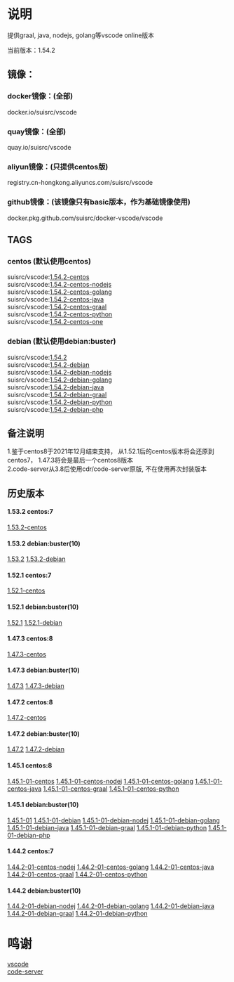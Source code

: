 # 说明

提供graal, java, nodejs, golang等vscode online版本  

当前版本：1.54.2  

## 镜像：

### docker镜像：(全部)  
docker.io/suisrc/vscode  

### quay镜像：(全部)
quay.io/suisrc/vscode  

### aliyun镜像：(只提供centos版)
registry.cn-hongkong.aliyuncs.com/suisrc/vscode  

### github镜像：(该镜像只有basic版本，作为基础镜像使用)  
docker.pkg.github.com/suisrc/docker-vscode/vscode  

## TAGS

### centos (默认使用centos)
suisrc/vscode:[1.54.2-centos](https://github.com/suisrc/docker-vscode/tree/dev-vscode)  
suisrc/vscode:[1.54.2-centos-nodejs](https://github.com/suisrc/docker-vscode/tree/dev-nodejs)  
suisrc/vscode:[1.54.2-centos-golang](https://github.com/suisrc/docker-vscode/tree/dev-golang)  
suisrc/vscode:[1.54.2-centos-java](https://github.com/suisrc/docker-vscode/tree/dev-java)  
suisrc/vscode:[1.54.2-centos-graal](https://github.com/suisrc/docker-vscode/tree/dev-graal)  
suisrc/vscode:[1.54.2-centos-python](https://github.com/suisrc/docker-vscode/tree/dev-python)  
suisrc/vscode:[1.54.2-centos-one](https://github.com/suisrc/docker-vscode/tree/dev-one)  
  

### debian (默认使用debian:buster)
suisrc/vscode:[1.54.2](https://github.com/suisrc/docker-vscode/tree/dev-vscode)  
suisrc/vscode:[1.54.2-debian](https://github.com/suisrc/docker-vscode/tree/dev-vscode)  
suisrc/vscode:[1.54.2-debian-nodejs](https://github.com/suisrc/docker-vscode/tree/dev-nodejs)  
suisrc/vscode:[1.54.2-debian-golang](https://github.com/suisrc/docker-vscode/tree/dev-golang)  
suisrc/vscode:[1.54.2-debian-java](https://github.com/suisrc/docker-vscode/tree/dev-java)  
suisrc/vscode:[1.54.2-debian-graal](https://github.com/suisrc/docker-vscode/tree/dev-graal)  
suisrc/vscode:[1.54.2-debian-python](https://github.com/suisrc/docker-vscode/tree/dev-python)  
suisrc/vscode:[1.54.2-debian-php](https://github.com/suisrc/docker-vscode/tree/dev-php)  
  
## 备注说明
1.鉴于centos8于2021年12月结束支持， 从1.52.1后的centos版本将会还原到centos7， 1.47.3将会是最后一个centos8版本  
2.code-server从3.8后使用cdr/code-server原版, 不在使用再次封装版本  
  
## 历史版本

#### 1.53.2 centos:7
[1.53.2-centos](https://quay.io/repository/suisrc/vscode)

#### 1.53.2 debian:buster(10)
[1.53.2](https://quay.io/repository/suisrc/vscode)
[1.53.2-debian](https://quay.io/repository/suisrc/vscode)

#### 1.52.1 centos:7
[1.52.1-centos](https://hub.docker.com/r/suisrc/vscode/tags)

#### 1.52.1 debian:buster(10)
[1.52.1](https://hub.docker.com/r/suisrc/vscode/tags)
[1.52.1-debian](https://hub.docker.com/r/suisrc/vscode/tags)

#### 1.47.3 centos:8
[1.47.3-centos](https://hub.docker.com/r/suisrc/vscode/tags)

#### 1.47.3 debian:buster(10)
[1.47.3](https://hub.docker.com/r/suisrc/vscode/tags)
[1.47.3-debian](https://hub.docker.com/r/suisrc/vscode/tags)

#### 1.47.2 centos:8
[1.47.2-centos](https://hub.docker.com/r/suisrc/vscode/tags)

#### 1.47.2 debian:buster(10)
[1.47.2](https://hub.docker.com/r/suisrc/vscode/tags)
[1.47.2-debian](https://hub.docker.com/r/suisrc/vscode/tags)

#### 1.45.1 centos:8
[1.45.1-01-centos](https://hub.docker.com/r/suisrc/vscode/tags)
[1.45.1-01-centos-nodej](https://hub.docker.com/r/suisrc/vscode/tags)
[1.45.1-01-centos-golang](https://hub.docker.com/r/suisrc/vscode/tags)
[1.45.1-01-centos-java](https://hub.docker.com/r/suisrc/vscode/tags)
[1.45.1-01-centos-graal](https://hub.docker.com/r/suisrc/vscode/tags)
[1.45.1-01-centos-python](https://hub.docker.com/r/suisrc/vscode/tags)

#### 1.45.1 debian:buster(10)
[1.45.1-01](https://hub.docker.com/r/suisrc/vscode/tags)
[1.45.1-01-debian](https://hub.docker.com/r/suisrc/vscode/tags)
[1.45.1-01-debian-nodej](https://hub.docker.com/r/suisrc/vscode/tags)
[1.45.1-01-debian-golang](https://hub.docker.com/r/suisrc/vscode/tags)
[1.45.1-01-debian-java](https://hub.docker.com/r/suisrc/vscode/tags)
[1.45.1-01-debian-graal](https://hub.docker.com/r/suisrc/vscode/tags)
[1.45.1-01-debian-python](https://hub.docker.com/r/suisrc/vscode/tags)
[1.45.1-01-debian-php](https://hub.docker.com/r/suisrc/vscode/tags)

#### 1.44.2 centos:7
[1.44.2-01-centos-nodej](https://hub.docker.com/r/suisrc/vscode/tags)
[1.44.2-01-centos-golang](https://hub.docker.com/r/suisrc/vscode/tags)
[1.44.2-01-centos-java](https://hub.docker.com/r/suisrc/vscode/tags)
[1.44.2-01-centos-graal](https://hub.docker.com/r/suisrc/vscode/tags)
[1.44.2-01-centos-python](https://hub.docker.com/r/suisrc/vscode/tags)

#### 1.44.2 debian:buster(10)
[1.44.2-01-debian-nodej](https://hub.docker.com/r/suisrc/vscode/tags)
[1.44.2-01-debian-golang](https://hub.docker.com/r/suisrc/vscode/tags)
[1.44.2-01-debian-java](https://hub.docker.com/r/suisrc/vscode/tags)
[1.44.2-01-debian-graal](https://hub.docker.com/r/suisrc/vscode/tags)
[1.44.2-01-debian-python](https://hub.docker.com/r/suisrc/vscode/tags)

# 鸣谢
[vscode](https://github.com/microsoft/vscode/releases)  
[code-server](https://github.com/cdr/code-server/releases)  